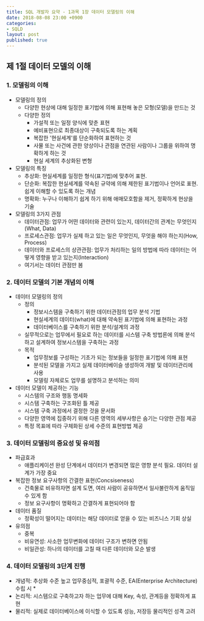 ```yaml
---
title: SQL 개발자 요약 - 1과목 1장 데이터 모델링의 이해
date: 2018-08-08 23:00 +0900
categories:
- SQLD
layout: post
published: true
---
```


## 제 1절 데이터 모델의 이해

### 1. 모델링의 이해

* 모델링의 정의
    * 다양한 현상에 대해 일정한 표기법에 의해 표현해 놓은 모형(모델)을 만드는 것
    * 다양한 정의
        * 가설적 또는 일정 양식에 맞춘 표현
        * 예비표현으로 최종대상이 구축되도록 하는 계획
        * 복잡한 '현실세계'를 단순화하여 표현하는 것
        * 사물 또는 사건에 관한 양상이나 관점을 연관된 사람이나 그룹을 위하여 명확하게 하는 것
        * 현실 세계의 추상화된 변형
* 모델링의 특징
    * 추상화: 현실세계를 일정한 형식(표기법)에 맞추어 표현.
    * 단순화: 복잡한 현실세계를 약속된 규약에 의해 제한된 표기법이나 언어로 표현. 쉽게 이해할 수 있도록 하는 개념
    * 명확화: 누구나 이해하기 쉽게 하기 위해 애매모호함을 제거, 정확하게 현상을 기술
* 모델링의 3가지 관점
    * 데이터관점: 업무가 어떤 데이터와 관련이 있는지, 데이터간의 관계는 무엇인지(What, Data)
    * 프로세스관점: 업무가 실제 하고 있는 일은 무엇인지, 무엇을 해야 하는지(How, Process)
    * 데이터와 프로세스의 상관관점: 업무가 처리하는 일의 방법에 따라 데이터는 어떻게 영향을 받고 있는지(Interaction)
    * 여기서는 데이터 관점만 봄

### 2. 데이터 모델의 기본 개념의 이해

* 데이터 모델링의 정의
    * 정의
        * 정보시스템을 구축하기 위한 데이터관점의 업무 분석 기법
        * 현실세계의 데이터(what)에 대해 약속된 표기법에 의해 표현하는 과정
        * 데이터베이스를 구축하기 위한 분석/설계의 과정
    * 실무적으로는 업무에서 필요로 하는 데이터를 시스템 구축 방법론에 의해 분석하고 설계하여 정보시스템을 구축하는 과정
    * 목적
        * 업무정보를 구성하는 기초가 되는 정보들을 일정한 표기법에 의해 표현
        * 분석된 모델을 가지고 실제 데이터베이슬 생성하여 개발 및 데이터관리에 사용
        * 모델링 자체로도 업무를 설명하고 분석하는 의미
* 데이터 모델이 제공하는 기능
    * 시스템의 구조와 행동 명세화
    * 시스템 구축하는 구조화된 틀 제공
    * 시스템 구축 과정에서 결정한 것을 문서화
    * 다양한 영역에 집중하기 위해 다른 영역의 세부사항은 숨기는 다양한 관점 제공
    * 특정 목표에 따라 구체화된 상세 수준의 표현방법 제공

### 3. 데이터 모델링의 중요성 및 유의점

* 파급효과
    * 애플리케이션 완성 단계에서 데이터가 변경되면 많은 영향 분석 필요. 데이터 설계가 가장 중요
* 복잡한 정보 요구사항의 간결한 표현(Concsiseness)
    * 건축물로 비유하자면 설계 도면, 여러 사람이 공유하면서 일사불란하게 움직일 수 있게 함
    * 정보 요구사항이 명확하고 간결하게 표현되어야 함
* 데이터 품질
    * 정확성이 떨어지는 데이터는 해당 데이터로 얻을 수 있는 비즈니스 기회 상실
* 유의점
    * 중복
    * 비유연성: 사소한 업무변화에 데이터 구조가 변하면 안됨
    * 비일관성: 하나의 데이터를 고칠 때 다른 데이터와 모순 발생

### 4. 데이터 모델링의 3단계 진행

* 개념적: 추상화 수준 높고 업무중심적, 포괄적 수준, EA(Enterprise Architecture)수립 시
    * 
* 논리적: 시스템으로 구축하고자 하는 업무에 대해 Key, 속성, 관계등을 정확하게 표현
* 물리적: 실제로 데이터베이스에 이식할 수 있도록 성능, 저장등 물리적인 성격 고려